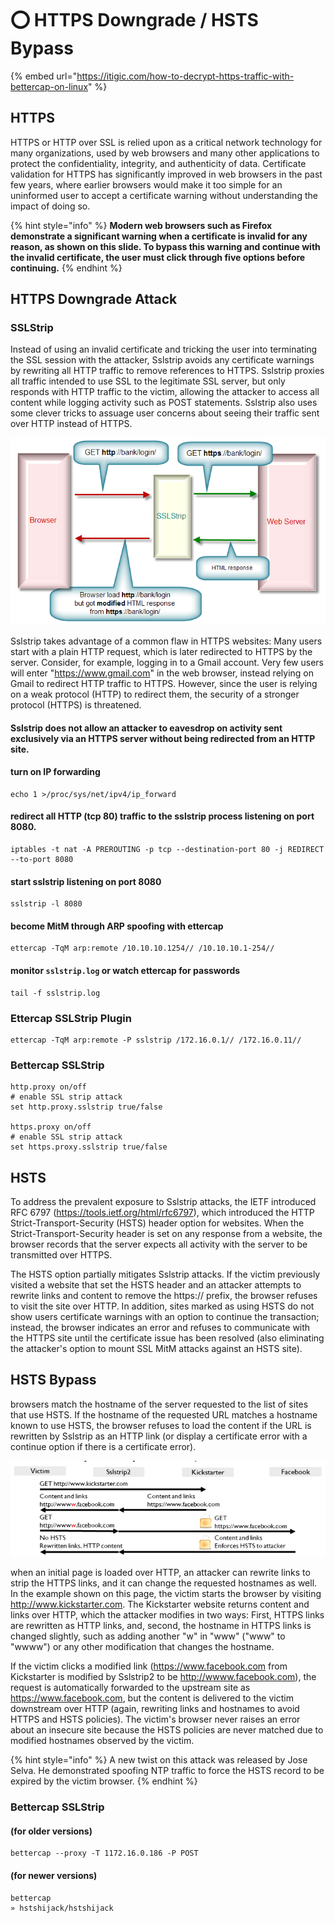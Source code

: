 # ⭕ HTTPS Downgrade / HSTS Bypass

{% embed url="https://itigic.com/how-to-decrypt-https-traffic-with-bettercap-on-linux" %}

## HTTPS

HTTPS or HTTP over SSL is relied upon as a critical network technology for many organizations, used by web browsers and many other applications to protect the confidentiality, integrity, and authenticity of data. Certificate validation for HTTPS has significantly improved in web browsers in the past few years, where earlier browsers would make it too simple for an uninformed user to accept a certificate warning without understanding the impact of doing so.

{% hint style="info" %}
**Modern web browsers such as Firefox demonstrate a significant warning when a certificate is invalid for any reason, as shown on this slide. To bypass this warning and continue with the invalid certificate, the user must click through five options before continuing.**
{% endhint %}

## HTTPS Downgrade Attack

### SSLStrip

Instead of using an invalid certificate and tricking the user into terminating the SSL session with the attacker, Sslstrip avoids any certificate warnings by rewriting all HTTP traffic to remove references to HTTPS. Sslstrip proxies all traffic intended to use SSL to the legitimate SSL server, but only responds with HTTP traffic to the victim, allowing the attacker to access all content while logging activity such as POST statements. Sslstrip also uses some clever tricks to assuage user concerns about seeing their traffic sent over HTTP instead of HTTPS.

![](<../../.gitbook/assets/image (301) (1) (1).png>)

Sslstrip takes advantage of a common flaw in HTTPS websites: Many users start with a plain HTTP request, which is later redirected to HTTPS by the server. Consider, for example, logging in to a Gmail account. Very few users will enter "https://www.gmail.com" in the web browser, instead relying on Gmail to redirect HTTP traffic to HTTPS. However, since the user is relying on a weak protocol (HTTP) to redirect them, the security of a stronger protocol (HTTPS) is threatened.

#### Sslstrip does not allow an attacker to eavesdrop on activity sent exclusively via an HTTPS server without being redirected from an HTTP site.

#### turn on IP forwarding

```
echo 1 >/proc/sys/net/ipv4/ip_forward
```

#### redirect all HTTP (tcp 80) traffic to the sslstrip process listening on port 8080.

```
iptables -t nat -A PREROUTING -p tcp --destination-port 80 -j REDIRECT --to-port 8080
```

#### start sslstrip listening on port 8080

```
sslstrip -l 8080
```

#### become MitM through ARP spoofing with ettercap

```
ettercap -TqM arp:remote /10.10.10.1254// /10.10.10.1-254//
```

#### monitor `sslstrip.log` or watch ettercap for passwords

```
tail -f sslstrip.log
```

### Ettercap SSLStrip Plugin

```
ettercap -TqM arp:remote -P sslstrip /172.16.0.1// /172.16.0.11//
```

### Bettercap SSLStrip

```
http.proxy on/off
# enable SSL strip attack
set http.proxy.sslstrip true/false

https.proxy on/off
# enable SSL strip attack
set https.proxy.sslstrip true/false
```

## HSTS

To address the prevalent exposure to Sslstrip attacks, the IETF introduced RFC 6797 (https://tools.ietf.org/html/rfc6797), which introduced the HTTP Strict-Transport-Security (HSTS) header option for websites. When the Strict-Transport-Security header is set on any response from a website, the browser records that the server expects all activity with the server to be transmitted over HTTPS.

The HSTS option partially mitigates Sslstrip attacks. If the victim previously visited a website that set the HSTS header and an attacker attempts to rewrite links and content to remove the https:// prefix, the browser refuses to visit the site over HTTP. In addition, sites marked as using HSTS do not show users certificate warnings with an option to continue the transaction; instead, the browser indicates an error and refuses to communicate with the HTTPS site until the certificate issue has been resolved (also eliminating the attacker's option to mount SSL MitM attacks against an HSTS site).

## HSTS Bypass

browsers match the hostname of the server requested to the list of sites that use HSTS. If the hostname of the requested URL matches a hostname known to use HSTS, the browser refuses to load the content if the URL is rewritten by Sslstrip as an HTTP link (or display a certificate error with a continue option if there is a certificate error).

![](<../../.gitbook/assets/image (302) (1).png>)

when an initial page is loaded over HTTP, an attacker can rewrite links to strip the HTTPS links, and it can change the requested hostnames as well. In the example shown on this page, the victim starts the browser by visiting http://www.kickstarter.com. The Kickstarter website returns content and links over HTTP, which the attacker modifies in two ways: First, HTTPS links are rewritten as HTTP links, and, second, the hostname in HTTPS links is changed slightly, such as adding another "w" in "www" ("www" to "wwww") or any other modification that changes the hostname.

If the victim clicks a modified link (https://www.facebook.com from Kickstarter is modified by Sslstrip2 to be http://wwww.facebook.com), the request is automatically forwarded to the upstream site as https://www.facebook.com, but the content is delivered to the victim downstream over HTTP (again, rewriting links and hostnames to avoid HTTPS and HSTS policies). The victim's browser never raises an error about an insecure site because the HSTS policies are never matched due to modified hostnames observed by the victim.

{% hint style="info" %}
A new twist on this attack was released by Jose Selva. He demonstrated spoofing NTP traffic to force the HSTS record to be expired by the victim browser.
{% endhint %}

### Bettercap SSLStrip

#### (for older versions)

```
bettercap --proxy -T 1172.16.0.186 -P POST
```

#### (for newer versions)

```
bettercap
» hstshijack/hstshijack
```
